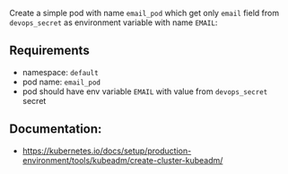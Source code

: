 Create a simple pod with name `email_pod` which get only `email` field from `devops_secret` as environment variable with name `EMAIL`:

## Requirements
- namespace: `default`
- pod name: `email_pod`
- pod should have env variable `EMAIL` with value from `devops_secret` secret

## Documentation:
- https://kubernetes.io/docs/setup/production-environment/tools/kubeadm/create-cluster-kubeadm/
